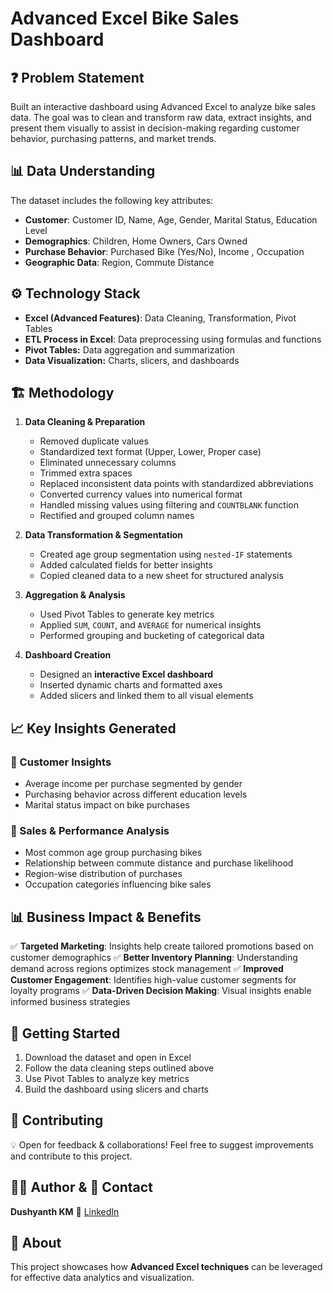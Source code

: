 # Advanced Excel Bike Sales Dashboard

## ❓ Problem Statement
Built an interactive dashboard using Advanced Excel to analyze bike sales data. The goal was to clean and transform raw data, extract insights, and present them visually to assist in decision-making regarding customer behavior, purchasing patterns, and market trends.

## 📊 Data Understanding
The dataset includes the following key attributes:
- **Customer**: Customer ID, Name, Age, Gender, Marital Status, Education Level
- **Demographics**: Children, Home Owners, Cars Owned
- **Purchase Behavior**: Purchased Bike (Yes/No), Income , Occupation
- **Geographic Data**: Region, Commute Distance

## ⚙️ Technology Stack
- **Excel (Advanced Features)**: Data Cleaning, Transformation, Pivot Tables
- **ETL Process in Excel**: Data preprocessing using formulas and functions
- **Pivot Tables:** Data aggregation and summarization
- **Data Visualization:** Charts, slicers, and dashboards

## 🏗️ Methodology
1. **Data Cleaning & Preparation**
   - Removed duplicate values
   - Standardized text format (Upper, Lower, Proper case)
   - Eliminated unnecessary columns
   - Trimmed extra spaces
   - Replaced inconsistent data points with standardized abbreviations
   - Converted currency values into numerical format
   - Handled missing values using filtering and `COUNTBLANK` function
   - Rectified and grouped column names
   
2. **Data Transformation & Segmentation**
   - Created age group segmentation using `nested-IF` statements
   - Added calculated fields for better insights
   - Copied cleaned data to a new sheet for structured analysis
   
3. **Aggregation & Analysis**
   - Used Pivot Tables to generate key metrics
   - Applied `SUM`, `COUNT`, and `AVERAGE` for numerical insights
   - Performed grouping and bucketing of categorical data
   
4. **Dashboard Creation**
   - Designed an **interactive Excel dashboard**
   - Inserted dynamic charts and formatted axes
   - Added slicers and linked them to all visual elements
   
## 📈 Key Insights Generated
### 🔹 Customer Insights
- Average income per purchase segmented by gender
- Purchasing behavior across different education levels
- Marital status impact on bike purchases

### 🔹 Sales & Performance Analysis
- Most common age group purchasing bikes
- Relationship between commute distance and purchase likelihood
- Region-wise distribution of purchases
- Occupation categories influencing bike sales

## 📊 Business Impact & Benefits
✅ **Targeted Marketing**: Insights help create tailored promotions based on customer demographics
✅ **Better Inventory Planning**: Understanding demand across regions optimizes stock management
✅ **Improved Customer Engagement**: Identifies high-value customer segments for loyalty programs
✅ **Data-Driven Decision Making**: Visual insights enable informed business strategies

## 🚀 Getting Started
1. Download the dataset and open in Excel
2. Follow the data cleaning steps outlined above
3. Use Pivot Tables to analyze key metrics
4. Build the dashboard using slicers and charts

## 🤝 Contributing
💡 Open for feedback & collaborations! Feel free to suggest improvements and contribute to this project.

## 👨‍💻 Author & 📌 Contact
**Dushyanth KM** 🔗 [LinkedIn](https://www.linkedin.com/in/dushyanth-km-666660260/)

## 📢 About
This project showcases how **Advanced Excel techniques** can be leveraged for effective data analytics and visualization.

